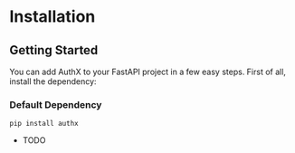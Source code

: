 # Installation

## Getting Started

You can add AuthX to your FastAPI project in a few easy steps. First of all,
install the dependency:

### Default Dependency

```shell
pip install authx
```

- TODO
